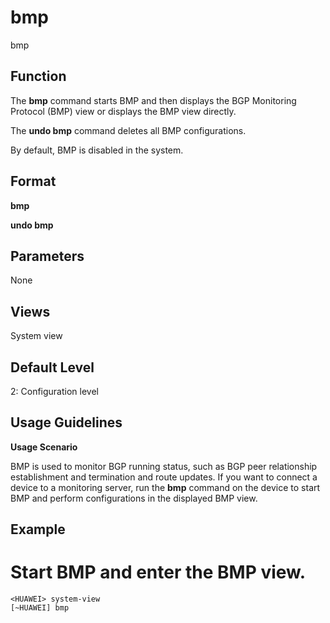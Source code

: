 bmp
===

bmp

Function
--------



The **bmp** command starts BMP and then displays the BGP Monitoring Protocol (BMP) view or displays the BMP view directly.

The **undo bmp** command deletes all BMP configurations.



By default, BMP is disabled in the system.


Format
------

**bmp**

**undo bmp**


Parameters
----------

None

Views
-----

System view


Default Level
-------------

2: Configuration level


Usage Guidelines
----------------

**Usage Scenario**



BMP is used to monitor BGP running status, such as BGP peer relationship establishment and termination and route updates. If you want to connect a device to a monitoring server, run the **bmp** command on the device to start BMP and perform configurations in the displayed BMP view.




Example
-------

# Start BMP and enter the BMP view.
```
<HUAWEI> system-view
[~HUAWEI] bmp

```